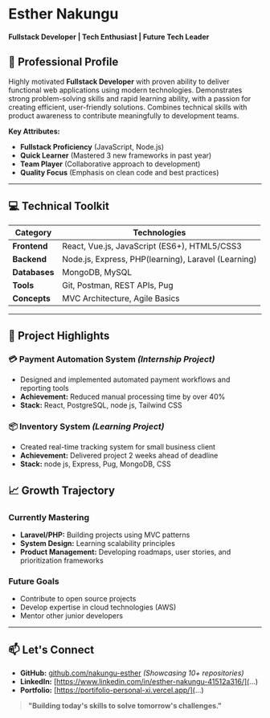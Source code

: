 <!-- ===== HEADER ===== -->
# **Esther Nakungu**  
#### **Fullstack Developer** | Tech Enthusiast | Future Tech Leader  

<!-- ===== SUMMARY ===== -->
## 🚀 **Professional Profile**  
Highly motivated **Fullstack Developer** with proven ability to deliver functional web applications using modern technologies. Demonstrates strong problem-solving skills and rapid learning ability, with a passion for creating efficient, user-friendly solutions. Combines technical skills with product awareness to contribute meaningfully to development teams.

**Key Attributes:**  
- **Fullstack Proficiency** (JavaScript, Node.js)  
- **Quick Learner** (Mastered 3 new frameworks in past year)  
- **Team Player** (Collaborative approach to development)  
- **Quality Focus** (Emphasis on clean code and best practices)  

---

<!-- ===== TECHNICAL EXPERTISE ===== -->
## 💻 **Technical Toolkit**  

| **Category**       | **Technologies**                                  |
|--------------------|--------------------------------------------------|
| **Frontend**       | React, Vue.js, JavaScript (ES6+), HTML5/CSS3     |
| **Backend**        | Node.js, Express, PHP(learning), Laravel (Learning)       |
| **Databases**      | MongoDB, MySQL                                   |
| **Tools**          | Git, Postman, REST APIs, Pug                     |
| **Concepts**       | MVC Architecture, Agile Basics                   |

---
<!-- ===== PROJECT EXPERIENCE ===== -->
## 🔨 **Project Highlights**  


### **💳 Payment Automation System** *(Internship Project)*  
- Designed and implemented automated payment workflows and reporting tools  
- **Achievement:** Reduced manual processing time by over 40%  
- **Stack:** React, PostgreSQL, node js, Tailwind CSS  

### **📦 Inventory System** *(Learning Project)*  
- Created real-time tracking system for small business client  
- **Achievement:** Delivered project 2 weeks ahead of deadline  
- **Stack:** node js, Express, Pug, MongoDB,  CSS  

<!-- ===== LEARNING & GROWTH ===== -->
## 📈 **Growth Trajectory**  

### **Currently Mastering**  
- **Laravel/PHP:** Building projects using MVC patterns  
- **System Design:** Learning scalability principles   
- **Product Management:** Developing roadmaps, user stories, and prioritization frameworks

### **Future Goals**  
- Contribute to open source projects  
- Develop expertise in cloud technologies (AWS)  
- Mentor other junior developers  

---


<!-- ===== CONTACT ===== -->
## 📫 **Let's Connect**  
- **GitHub:** [github.com/nakungu-esther](https://github.com/nakungu-esther) *(Showcasing 10+ repositories)*  
- **LinkedIn:** [https://www.linkedin.com/in/esther-nakungu-41512a316/](...)  
- **Portfolio:** [https://portifolio-personal-xi.vercel.app/](...) 

> **"Building today's skills to solve tomorrow's challenges."**  